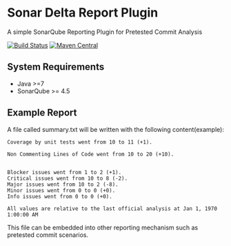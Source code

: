 # Sonar Delta Report Plugin

A simple SonarQube Reporting Plugin for Pretested Commit Analysis

[![Build Status](https://travis-ci.org/mirkosertic/sonardeltareport.svg?branch=master)](https://travis-ci.org/mirkosertic/sonardeltareport) [![Maven Central](https://maven-badges.herokuapp.com/maven-central/de.mirkosertic.sonardelta/sonar-delta-plugin/badge.svg)](https://maven-badges.herokuapp.com/maven-central/de.mirkosertic.sonardelta/sonar-delta-plugin)

## System Requirements

* Java >=7
* SonarQube >= 4.5

## Example Report

A file called summary.txt will be written with the following content(example):

```
Coverage by unit tests went from 10 to 11 (+1).

Non Commenting Lines of Code went from 10 to 20 (+10).


Blocker issues went from 1 to 2 (+1).
Critical issues went from 10 to 8 (-2).
Major issues went from 10 to 2 (-8).
Minor issues went from 0 to 0 (+0).
Info issues went from 0 to 0 (+0).

All values are relative to the last official analysis at Jan 1, 1970 1:00:00 AM
```

This file can be embedded into other reporting mechanism such as pretested commit scenarios.
